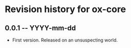 # Revision history for ox-core

## 0.0.1  -- YYYY-mm-dd

* First version. Released on an unsuspecting world.
